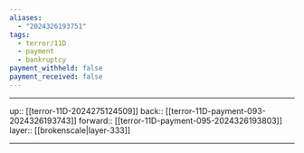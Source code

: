 ```yaml
---
aliases:
  - "2024326193751"
tags:
  - terror/11D
  - payment
  - bankruptcy
payment_withheld: false
payment_received: false
---
```




***

up:: [[terror-11D-2024275124509]]
back:: [[terror-11D-payment-093-2024326193743]]
forward:: [[terror-11D-payment-095-2024326193803]]
layer:: [[brokenscale|layer-333]]

***
